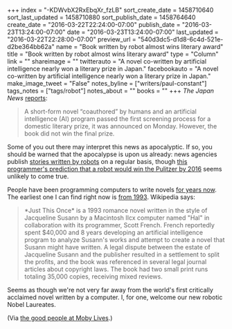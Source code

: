 +++
index = "-KDWvbX2RxEbqXr_fzLB"
sort_create_date = 1458710640
sort_last_updated = 1458710880
sort_publish_date = 1458764640
create_date = "2016-03-22T22:24:00-07:00"
publish_date = "2016-03-23T13:24:00-07:00"
date = "2016-03-23T13:24:00-07:00"
last_updated = "2016-03-22T22:28:00-07:00"
preview_url = "540d3dc5-d1d8-6c4d-521e-d2be364bb62a"
name = "Book written by robot almost wins literary award"
title = "Book written by robot almost wins literary award"
type = "Column"
link = ""
shareimage = ""
twitterauto = "A novel co-written by artificial intelligence nearly won a literary prize in Japan."
facebookauto = "A novel co-written by artificial intelligence nearly won a literary prize in Japan."
make_image_tweet = "False"
notes_byline = ["writers/paul-constant"]
tags_notes = ["tags/robot"]
notes_about = ""
books = ""
+++
*The Japan News* [reports](http://the-japan-news.com/news/article/0002826970):

<blockquote>A short-form novel “coauthored” by humans and an artificial intelligence (AI) program passed the first screening process for a domestic literary prize, it was announced on Monday. However, the book did not win the final prize.</blockquote>

Some of you out there may interpret this news as apocalyptic. If so, you should be warned that the apocalypse is upon us already: news agencies publish [stories written by robots](https://www.google.com/search?q=%22This+story+was+generated+by+Automated+Insights%22&oq=%22This+story+was+generated+by+Automated+Insights%22&aqs=chrome..69i57j0l3.478j0j9&sourceid=chrome&ie=UTF-8) on a regular basis, though [this programmer's prediction that a robot would win the Pulitzer by 2016](http://www.popsci.com/technology/article/2011-09/software-automatically-writes-news-articles-and-theyre-actually-not-bad) seems unlikely to come true.

People have been programming computers to write novels [for years now](http://www.theverge.com/2014/11/25/7276157/nanogenmo-robot-author-novel). The earliest one I can find right now is [from 1993](https://en.wikipedia.org/wiki/Just_This_Once). Wikipedia says:

<blockquote>*Just This Once* is a 1993 romance novel written in the style of Jacqueline Susann by a Macintosh IIcx computer named "Hal" in collaboration with its programmer, Scott French. French reportedly spent $40,000 and 8 years developing an artificial intelligence program to analyze Susann's works and attempt to create a novel that Susann might have written. A legal dispute between the estate of Jacqueline Susann and the publisher resulted in a settlement to split the profits, and the book was referenced in several legal journal articles about copyright laws. The book had two small print runs totaling 35,000 copies, receiving mixed reviews.</blockquote>

Seems as though we're not very far away from the world's first critically acclaimed novel written by a computer. I, for one, welcome our new robotic Nobel Laureates.

(Via [the good people at Moby Lives](http://www.mhpbooks.com/short-story-written-by-robot-doesnt-win-japanese-literary-award/).)